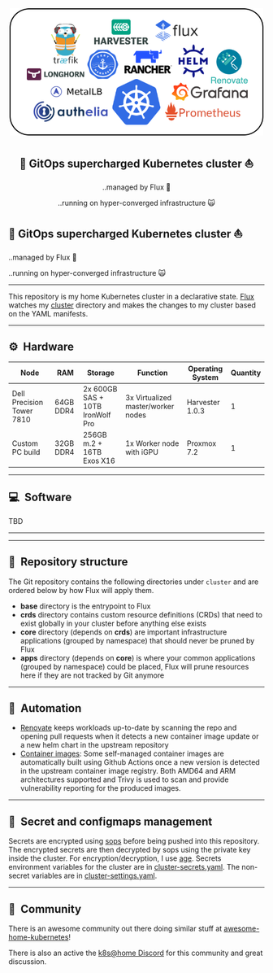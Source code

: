 <div align="center">
  <img width="500" height="250" src="https://github.com/Arsenikki/kuberseni-gitops/blob/develop/docs/tech-stack.drawio.png?raw=true">

## :rocket: GitOps supercharged Kubernetes cluster :sailboat: 
..managed by Flux :robot:

..running on hyper-converged infrastructure :scream_cat:
</div>

## :rocket: GitOps supercharged Kubernetes cluster :sailboat: 
..managed by Flux :robot:

..running on hyper-converged infrastructure :scream_cat:
</div>

---

This repository is my home Kubernetes cluster in a declarative state.
[Flux](https://github.com/fluxcd/flux2) watches my [cluster](./cluster/) directory and makes the changes to my cluster based on the YAML manifests.

---

## :gear:&nbsp; Hardware

| Node                     | RAM       | Storage                          | Function                           | Operating System | Quantity
| ------------------------ | --------- | -------------------------------- | ---------------------------------- | ---------------- | --------
| Dell Precision Tower 7810| 64GB DDR4 | 2x 600GB SAS + 10TB IronWolf Pro | 3x Virtualized master/worker nodes | Harvester 1.0.3  | 1
| Custom PC build          | 32GB DDR4 | 256GB m.2 + 16TB Exos X16        | 1x Worker node with iGPU           | Proxmox 7.2      | 1

---

## :computer:&nbsp; Software

TBD

---

---
## :open_file_folder:&nbsp; Repository structure

The Git repository contains the following directories under `cluster` and are ordered below by how Flux will apply them.

- **base** directory is the entrypoint to Flux
- **crds** directory contains custom resource definitions (CRDs) that need to exist globally in your cluster before anything else exists
- **core** directory (depends on **crds**) are important infrastructure applications (grouped by namespace) that should never be pruned by Flux
- **apps** directory (depends on **core**) is where your common applications (grouped by namespace) could be placed, Flux will prune resources here if they are not tracked by Git anymore

---

## :robot:&nbsp; Automation

* [Renovate](https://github.com/renovatebot/renovate) keeps workloads up-to-date by scanning the repo and opening pull requests when it detects a new container image update or a new helm chart in the upstream repository
* [Container images](https://github.com/Arsenikki/container-images): Some self-managed container images are automatically built using Github Actions once a new version is detected in the upstream container image registry. Both AMD64 and ARM architectures supported and Trivy is used to scan and provide vulnerability reporting for the produced images.

---

## :lock_with_ink_pen:&nbsp; Secret and configmaps management

Secrets are encrypted using [sops](https://github.com/mozilla/sops) before being pushed into this repository.
The encrypted secrets are then decrypted by sops using the private key inside the cluster.
For encryption/decryption, I use [age](https://github.com/FiloSottile/age).
Secrets environment variables for the cluster are in [cluster-secrets.yaml](cluster/base/cluster-secrets.yaml).
The non-secret variables are in [cluster-settings.yaml](cluster/base/cluster-settings.yaml).

---

## :handshake:&nbsp; Community

There is an awesome community out there doing similar stuff at [awesome-home-kubernetes](https://github.com/k8s-at-home/awesome-home-kubernetes)!

There is also an active the [k8s@home Discord](https://discord.gg/7PbmHRK) for this community and great discussion.
